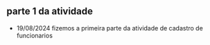 ## parte 1 da atividade
- 19/08/2024
  fizemos a primeira parte da atividade de cadastro de funcionarios
